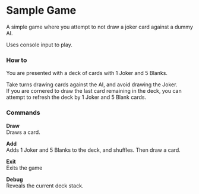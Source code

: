﻿Sample Game
=======

A simple game where you attempt to not draw a joker card against a dummy AI.

Uses console input to play.

### How to

You are presented with a deck of cards with 1 Joker and 5 Blanks.

Take turns drawing cards against the AI, and avoid drawing the Joker.<br>
If you are cornered to draw the last card remaining in the deck, you can attempt to refresh the deck by 1 Joker and 5 Blank cards.

### Commands

**Draw**<br>Draws a card.

**Add**<br>Adds 1 Joker and 5 Blanks to the deck, and shuffles. Then draw a card.

**Exit**<br>Exits the game

**Debug**<br>Reveals the current deck stack.